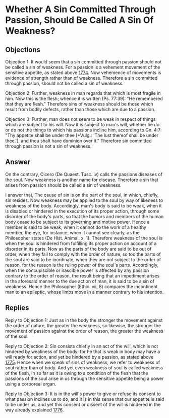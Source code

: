 # Whether A Sin Committed Through Passion, Should Be Called A Sin Of Weakness?

## Objections

Objection 1: It would seem that a sin committed through passion should not be called a sin of weakness. For a passion is a vehement movement of the sensitive appetite, as stated above [1774](A[1]). Now vehemence of movements is evidence of strength rather than of weakness. Therefore a sin committed through passion, should not be called a sin of weakness.

Objection 2: Further, weakness in man regards that which is most fragile in him. Now this is the flesh; whence it is written (Ps. 77:39): "He remembered that they are flesh." Therefore sins of weakness should be those which result from bodily defects, rather than those which are due to a passion.

Objection 3: Further, man does not seem to be weak in respect of things which are subject to his will. Now it is subject to man's will, whether he do or do not the things to which his passions incline him, according to Gn. 4:7: "Thy appetite shall be under thee [*Vulg.: 'The lust thereof shall be under thee.'], and thou shalt have dominion over it." Therefore sin committed through passion is not a sin of weakness.

## Answer

On the contrary, Cicero (De Quaest. Tusc. iv) calls the passions diseases of the soul. Now weakness is another name for disease. Therefore a sin that arises from passion should be called a sin of weakness.

I answer that, The cause of sin is on the part of the soul, in which, chiefly, sin resides. Now weakness may be applied to the soul by way of likeness to weakness of the body. Accordingly, man's body is said to be weak, when it is disabled or hindered in the execution of its proper action, through some disorder of the body's parts, so that the humors and members of the human body cease to be subject to its governing and motive power. Hence a member is said to be weak, when it cannot do the work of a healthy member, the eye, for instance, when it cannot see clearly, as the Philosopher states (De Hist. Animal. x, 1). Therefore weakness of the soul is when the soul is hindered from fulfilling its proper action on account of a disorder in its parts. Now as the parts of the body are said to be out of order, when they fail to comply with the order of nature, so too the parts of the soul are said to be inordinate, when they are not subject to the order of reason, for the reason is the ruling power of the soul's parts. Accordingly, when the concupiscible or irascible power is affected by any passion contrary to the order of reason, the result being that an impediment arises in the aforesaid manner to the due action of man, it is said to be a sin of weakness. Hence the Philosopher (Ethic. vii, 8) compares the incontinent man to an epileptic, whose limbs move in a manner contrary to his intention.

## Replies

Reply to Objection 1: Just as in the body the stronger the movement against the order of nature, the greater the weakness, so likewise, the stronger the movement of passion against the order of reason, the greater the weakness of the soul.

Reply to Objection 2: Sin consists chiefly in an act of the will, which is not hindered by weakness of the body: for he that is weak in body may have a will ready for action, and yet be hindered by a passion, as stated above [1775](A[1]). Hence when we speak of sins of weakness, we refer to weakness of soul rather than of body. And yet even weakness of soul is called weakness of the flesh, in so far as it is owing to a condition of the flesh that the passions of the soul arise in us through the sensitive appetite being a power using a corporeal organ.

Reply to Objection 3: It is in the will's power to give or refuse its consent to what passion inclines us to do, and it is in this sense that our appetite is said to be under us; and yet this consent or dissent of the will is hindered in the way already explained [1776](A[1]).